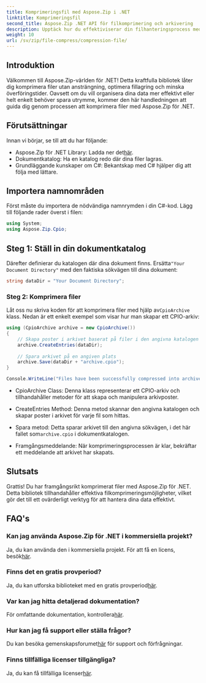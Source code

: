 ```yaml
---
title: Komprimeringsfil med Aspose.Zip i .NET
linktitle: Komprimeringsfil
second_title: Aspose.Zip .NET API för filkomprimering och arkivering
description: Upptäck hur du effektiviserar din filhanteringsprocess med Aspose.Zip för .NET. Den här detaljerade guiden leder dig genom stegen för att komprimera filer.
weight: 10
url: /sv/zip/file-compress/compression-file/
---
```

## Introduktion

Välkommen till Aspose.Zip-världen för .NET! Detta kraftfulla bibliotek låter dig komprimera filer utan ansträngning, optimera fillagring och minska överföringstider. Oavsett om du vill organisera dina data mer effektivt eller helt enkelt behöver spara utrymme, kommer den här handledningen att guida dig genom processen att komprimera filer med Aspose.Zip för .NET.

## Förutsättningar

Innan vi börjar, se till att du har följande:

-  Aspose.Zip för .NET Library: Ladda ner det[här](https://releases.aspose.com/zip/net/).
- Dokumentkatalog: Ha en katalog redo där dina filer lagras.
- Grundläggande kunskaper om C#: Bekantskap med C# hjälper dig att följa med lättare.

## Importera namnområden

Först måste du importera de nödvändiga namnrymden i din C#-kod. Lägg till följande rader överst i filen:

```csharp
using System;
using Aspose.Zip.Cpio;
```

## Steg 1: Ställ in din dokumentkatalog

Därefter definierar du katalogen där dina dokument finns. Ersätta`"Your Document Directory"` med den faktiska sökvägen till dina dokument:

```csharp
string dataDir = "Your Document Directory";
```

### Steg 2: Komprimera filer

 Låt oss nu skriva koden för att komprimera filer med hjälp av`CpioArchive` klass. Nedan är ett enkelt exempel som visar hur man skapar ett CPIO-arkiv:

```csharp
using (CpioArchive archive = new CpioArchive())
{
    // Skapa poster i arkivet baserat på filer i den angivna katalogen
    archive.CreateEntries(dataDir);
    
    // Spara arkivet på en angiven plats
    archive.Save(dataDir + "archive.cpio");
}

Console.WriteLine("Files have been successfully compressed into archive.cpio!");
```

- CpioArchive Class: Denna klass representerar ett CPIO-arkiv och tillhandahåller metoder för att skapa och manipulera arkivposter.
  
- CreateEntries Method: Denna metod skannar den angivna katalogen och skapar poster i arkivet för varje fil som hittas.
  
-  Spara metod: Detta sparar arkivet till den angivna sökvägen, i det här fallet som`archive.cpio` i dokumentkatalogen.
  
- Framgångsmeddelande: När komprimeringsprocessen är klar, bekräftar ett meddelande att arkivet har skapats.

## Slutsats

Grattis! Du har framgångsrikt komprimerat filer med Aspose.Zip för .NET. Detta bibliotek tillhandahåller effektiva filkomprimeringsmöjligheter, vilket gör det till ett ovärderligt verktyg för att hantera dina data effektivt.

## FAQ's

### Kan jag använda Aspose.Zip för .NET i kommersiella projekt?
 Ja, du kan använda den i kommersiella projekt. För att få en licens, besök[här](https://purchase.conholdate.com/buy).

### Finns det en gratis provperiod?
 Ja, du kan utforska biblioteket med en gratis provperiod[här](https://releases.aspose.com/).

### Var kan jag hitta detaljerad dokumentation?
 För omfattande dokumentation, kontrollera[här](https://reference.aspose.com/zip/net/).

### Hur kan jag få support eller ställa frågor?
 Du kan besöka gemenskapsforumet[här](https://forum.aspose.com/c/zip/37) för support och förfrågningar.

### Finns tillfälliga licenser tillgängliga?
 Ja, du kan få tillfälliga licenser[här](https://purchase.conholdate.com/temporary-license/).